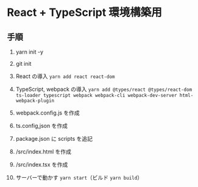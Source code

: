 # React + TypeScript 環境構築用

## 手順

1. yarn init -y

2. git init

3. React の導入
   `yarn add react react-dom`

4. TypeScript, webpack の導入
   `yarn add @types/react @types/react-dom ts-loader typescript webpack webpack-cli webpack-dev-server html-webpack-plugin`

5. webpack.config.js を作成

6. ts.config,json を作成

7. package.json に scripts を追記

8. /src/index.html を作成

9. /src/index.tsx を作成

10. サーバーで動かす `yarn start`（ビルド `yarn build`）
